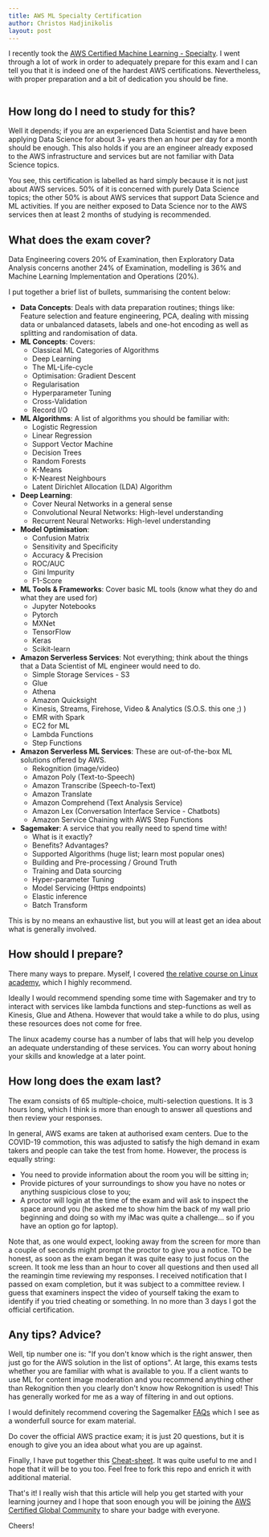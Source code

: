```yaml
---
title: AWS ML Specialty Certification 
author: Christos Hadjinikolis
layout: post
---
```

I recently took the [AWS Certified Machine Learning - Specialty](https://aws.amazon.com/certification/certified-machine-learning-specialty/). 
I went through a lot of work in order to adequately prepare for this exam and I can tell you that it is indeed one of 
the hardest AWS certifications. Nevertheless, with proper preparation and a bit of dedication you should be fine.

<span class="image center"><img src="{{ 'assets/images/2020-07-29-AWS-Cert.png' | relative_url }}" alt="" /></span>

## How long do I need to study for this?
Well it depends; if you are an experienced Data Scientist and have been applying Data Science for about 3+ years then an hour per day for a month should be enough. This also holds if you are an engineer already exposed to the AWS infrastructure and services but are not familiar with Data Science topics. 

You see, this certification is labelled as hard simply because it is not just about AWS services. 50% of it is concerned with purely Data Science topics; the other 50% is about AWS services that support Data Science and ML activities. If you are neither exposed to Data Science nor to the AWS services then at least 2 months of studying is recommended.    

## What does the exam cover?
Data Engineering covers 20% of Examination, then Exploratory Data Analysis concerns another 24% of Examination, modelling is 36% and Machine Learning Implementation and Operations (20%).  

I put together a brief list of bullets, summarising the content below:
* **Data Concepts**: Deals with data preparation routines; things like: Feature selection and feature engineering, PCA, dealing with missing data or unbalanced datasets, labels and one-hot encoding as well as splitting and randomisation of data.
* **ML Concepts**: Covers:
    * Classical ML Categories of Algorithms
    * Deep Learning
    * The ML-Life-cycle
    * Optimisation: Gradient Descent
    * Regularisation
    * Hyperparameter Tuning
    * Cross-Validation
    * Record I/O
* **ML Algorithms**: A list of algorithms you should be familiar with:
    * Logistic Regression
    * Linear Regression
    * Support Vector Machine
    * Decision Trees
    * Random Forests
    * K-Means
    * K-Nearest Neighbours
    * Latent Dirichlet Allocation (LDA) Algorithm
* **Deep Learning**:
    * Cover Neural Networks in a general sense
    * Convolutional Neural Networks: High-level understanding
    * Recurrent Neural Networks: High-level understanding
* **Model Optimisation**:
    * Confusion Matrix
    * Sensitivity and Specificity
    * Accuracy & Precision
    * ROC/AUC
    * Gini Impurity
    * F1-Score
* **ML Tools & Frameworks**: Cover basic ML tools (know what they do and what they are used for)
    * Jupyter Notebooks
    * Pytorch
    * MXNet
    * TensorFlow
    * Keras
    * Scikit-learn
* **Amazon Serverless Services**: Not everything; think about the things that a Data Scientist of ML engineer would need to do.
    * Simple Storage Services - S3
    * Glue
    * Athena
    * Amazon Quicksight
    * Kinesis, Streams, Firehose, Video & Analytics (S.O.S. this one ;) ) 
    * EMR with Spark
    * EC2 for ML
    * Lambda Functions
    * Step Functions
* **Amazon Serverless ML Services**: These are out-of-the-box ML solutions offered by AWS.
    * Rekognition (image/video)
    * Amazon Poly (Text-to-Speech)
    * Amazon Transcribe (Speech-to-Text)
    * Amazon Translate
    * Amazon Comprehend (Text Analysis Service)
    * Amazon Lex (Conversation Interface Service - Chatbots)
    * Amazon Service Chaining with AWS Step Functions
* **Sagemaker**: A service that you really need to spend time with!
    * What is it exactly?
    * Benefits? Advantages?
    * Supported Algorithms (huge list; learn most popular ones)
    * Building and Pre-processing / Ground Truth 
    * Training and Data sourcing
    * Hyper-parameter Tuning
    * Model Servicing (Https endpoints)
    * Elastic inference
    * Batch Transform 
    
This is by no means an exhaustive list, but you will at least get an idea about what is generally involved.

## How should I prepare?
There many ways to prepare. Myself, I covered [the relative course on Linux academy](https://linuxacademy.com/cp/modules/view/id/340), which I highly recommend. 

Ideally I would recommend spending some time with Sagemaker and try to interact with services like lambda functions and step-functions as well as Kinesis, Glue and Athena. 
However that would take a while to do plus, using these resources does not come for free.     

The linux academy course has a number of labs that will help you develop an adequate understanding of these services. You can worry about honing your skills and knowledge at a later point. 

## How long does the exam last?
The exam consists of 65 multiple-choice, multi-selection questions. It is 3 hours long, which I think is more than enough 
to answer all questions and then review your responses. 

In general, AWS exams are taken at authorised exam centers. Due to the COVID-19 commotion, this was adjusted to satisfy the high demand in exam takers and
people can take the test from home. However, the process is equally string:
* You need to provide information about the room you will be sitting in;
* Provide pictures of your surroundings to show you have no notes or anything suspicious close to you;
* A proctor will login at the time of the exam and will ask to inspect the space around you (he asked me to show him the back of my wall prio beginning and doing so with my iMac was quite a challenge... so if you have an option go for laptop).

Note that, as one would expect, looking away from the screen for more than a couple of seconds might prompt the proctor to give you a notice. TO be honest, as soon as the exam began it was quite easy to just focus on the screen. It took me 
less than an hour to cover all questions and then used all the reamingin time reviewing my responses. I received notification that I passed on exam completion, but it was subject to a committee review. I guess that examiners inspect the video of 
yourself taking the exam to identify if you tried cheating or something. In no more than 3 days I got the official certification. 

## Any tips? Advice?
Well, tip number one is: "If you don't know which is the right answer, then just go for the AWS solution in the list of options". At large, this exams tests whether you are familiar with what is available to you. 
If a client wants to use ML for content image moderation and you recommend anything other than Rekognition then you clearly don't know how Rekognition is used! This has generally worked for me as a way of filtering in and out
options.  

I would definitely recommend covering the Sagemalker [FAQs](https://aws.amazon.com/sagemaker/faqs/) which I see as a wonderfull source for exam material. 

Do cover the official AWS practice exam; it is just 20 questions, but it is enough to give you an idea about what you are up against. 

Finally, I have put together this [Cheat-sheet](). It was quite useful to me and I hope that it will be to you too. Feel free to fork this repo and enrich it with additional material. 

That's it! I really wish that this article will help you get started with your learning journey and I hope that soon enough you will be joining the [AWS Certified Global Community](https://www.linkedin.com/groups/6814264/) to share your badge with everyone. 

Cheers!



